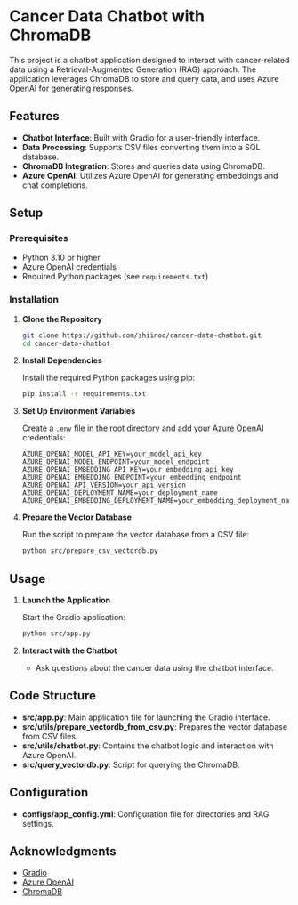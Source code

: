 # Cancer Data Chatbot with ChromaDB

This project is a chatbot application designed to interact with cancer-related data using a Retrieval-Augmented Generation (RAG) approach. The application leverages ChromaDB to store and query data, and uses Azure OpenAI for generating responses.

## Features

- **Chatbot Interface**: Built with Gradio for a user-friendly interface.
- **Data Processing**: Supports CSV files converting them into a SQL database.
- **ChromaDB Integration**: Stores and queries data using ChromaDB.
- **Azure OpenAI**: Utilizes Azure OpenAI for generating embeddings and chat completions.

## Setup

### Prerequisites

- Python 3.10 or higher
- Azure OpenAI credentials
- Required Python packages (see `requirements.txt`)

### Installation

1. **Clone the Repository**

   ```bash
   git clone https://github.com/shiinoo/cancer-data-chatbot.git
   cd cancer-data-chatbot
   ```

2. **Install Dependencies**

   Install the required Python packages using pip:

   ```bash
   pip install -r requirements.txt
   ```

3. **Set Up Environment Variables**

   Create a `.env` file in the root directory and add your Azure OpenAI credentials:

   ```plaintext
   AZURE_OPENAI_MODEL_API_KEY=your_model_api_key
   AZURE_OPENAI_MODEL_ENDPOINT=your_model_endpoint
   AZURE_OPENAI_EMBEDDING_API_KEY=your_embedding_api_key
   AZURE_OPENAI_EMBEDDING_ENDPOINT=your_embedding_endpoint
   AZURE_OPENAI_API_VERSION=your_api_version
   AZURE_OPENAI_DEPLOYMENT_NAME=your_deployment_name
   AZURE_OPENAI_EMBEDDING_DEPLOYMENT_NAME=your_embedding_deployment_name
   ```

4. **Prepare the Vector Database**

   Run the script to prepare the vector database from a CSV file:

   ```bash
   python src/prepare_csv_vectordb.py
   ```

## Usage

1. **Launch the Application**

   Start the Gradio application:

   ```bash
   python src/app.py
   ```

2. **Interact with the Chatbot**

   - Ask questions about the cancer data using the chatbot interface.

## Code Structure

- **src/app.py**: Main application file for launching the Gradio interface.
- **src/utils/prepare_vectordb_from_csv.py**: Prepares the vector database from CSV files.
- **src/utils/chatbot.py**: Contains the chatbot logic and interaction with Azure OpenAI.
- **src/query_vectordb.py**: Script for querying the ChromaDB.

## Configuration

- **configs/app_config.yml**: Configuration file for directories and RAG settings.


## Acknowledgments

- [Gradio](https://gradio.app/)
- [Azure OpenAI](https://azure.microsoft.com/en-us/services/cognitive-services/openai-service/)
- [ChromaDB](https://chromadb.com/)
